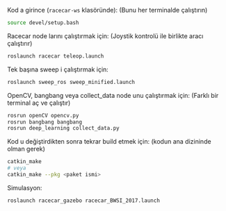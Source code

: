 Kod a girince (`racecar-ws` klasöründe):
(Bunu her terminalde çalıştırın)
```bash
source devel/setup.bash
```
Racecar node larını çalıştırmak için:
(Joystik kontrolü ile birlikte aracı çalıştırır)
```bash
roslaunch racecar teleop.launch
```
Tek başına sweep i çalıştırmak için:
```bash
roslaunch sweep_ros sweep_minified.launch
```
OpenCV, bangbang veya collect_data node unu çalıştırmak için:
(Farklı bir terminal aç ve çalıştır)
```bash
rosrun openCV opencv.py
rosrun bangbang bangbang
rosrun deep_learning collect_data.py
```
Kod u değiştirdikten sonra tekrar build etmek için:
(kodun ana dizininde olman gerek)
```bash
catkin_make
# veya 
catkin_make --pkg <paket ismi>
```


Simulasyon:
```bash
roslaunch racecar_gazebo racecar_BWSI_2017.launch
```
